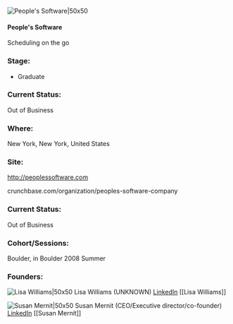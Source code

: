 

![People's Software|50x50](https://s3.amazonaws.com/companies-techstars-images/001E000000SskPtIAJ.jpg)

#### People's Software
Scheduling on the go

### Stage: 
 - Graduate 

### Current Status: 
Out of Business

### Where:
New York, New York, United States

### Site:
http://peoplessoftware.com



crunchbase.com/organization/peoples-software-company

### Current Status: 
Out of Business

### Cohort/Sessions: 
Boulder, in Boulder 2008 Summer

### Founders: 

![Lisa Williams|50x50](https://s3.amazonaws.com/founders-techstars-images/003E000000NzSMDIA3.jpg) Lisa Williams (UNKNOWN) [LinkedIn](https://linkedin.com/in/lisawilliams) [[Lisa Williams]]

![Susan Mernit|50x50](https://apimg.techstars.com/connect/images/image_files/596fe5a9c9aec74988000006/original/susan_dec_2015_headshot_brick.jpg) Susan Mernit (CEO/Executive director/co-founder) [LinkedIn](https://linkedin.com/in/susanmernit) [[Susan Mernit]]



